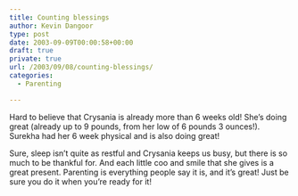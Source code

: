 ```yaml
---
title: Counting blessings
author: Kevin Dangoor
type: post
date: 2003-09-09T00:00:58+00:00
draft: true
private: true
url: /2003/09/08/counting-blessings/
categories:
  - Parenting

---
```

Hard to believe that Crysania is already more than 6 weeks old! She&#8217;s doing great (already up to 9 pounds, from her low of 6 pounds 3 ounces!). Surekha had her 6 week physical and is also doing great!

Sure, sleep isn&#8217;t quite as restful and Crysania keeps us busy, but there is so much to be thankful for. And each little coo and smile that she gives is a great present. Parenting is everything people say it is, and it&#8217;s great! Just be sure you do it when you&#8217;re ready for it!